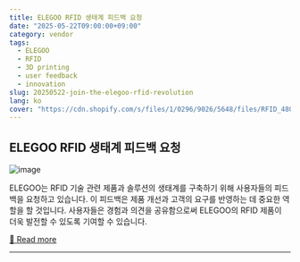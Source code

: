 ```yaml
---
title: ELEGOO RFID 생태계 피드백 요청
date: "2025-05-22T09:00:00+09:00"
category: vendor
tags:
  - ELEGOO
  - RFID
  - 3D printing
  - user feedback
  - innovation
slug: 20250522-join-the-elegoo-rfid-revolution
lang: ko
cover: "https://cdn.shopify.com/s/files/1/0296/9026/5648/files/RFID_480x480.png?v=1747904751"
---
```


## ELEGOO RFID 생태계 피드백 요청
![image](https://cdn.shopify.com/s/files/1/0296/9026/5648/files/RFID_480x480.png?v=1747904751)

ELEGOO는 RFID 기술 관련 제품과 솔루션의 생태계를 구축하기 위해 사용자들의 피드백을 요청하고 있습니다. 이 피드백은 제품 개선과 고객의 요구를 반영하는 데 중요한 역할을 할 것입니다. 사용자들은 경험과 의견을 공유함으로써 ELEGOO의 RFID 제품이 더욱 발전할 수 있도록 기여할 수 있습니다.

[🔗 Read more](https://www.elegoo.com/blogs/news/elegoo-rfid-ecosystem-feedback-solicitation)

---
